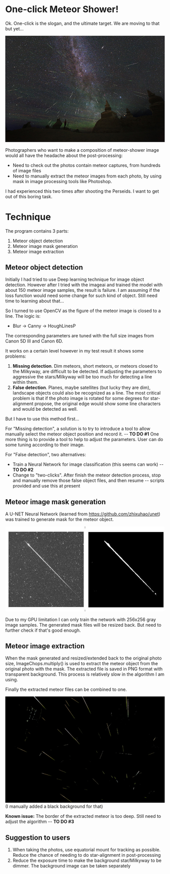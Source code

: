 # One-click Meteor Shower!
Ok. One-click is the slogan, and the ultimate target. We are moving to that but yet...

![enter image description here](images/meteor_shower_800.jpg)

Photographers who want to make a composition of meteor-shower image would all have the headache about the post-processing:
 - Need to check out the photos contain meteor captures, from hundreds of image files
 - Need to manually extract the meteor images from each photo, by using mask in image processing tools like Photoshop.

I had experienced this two times after shooting the Perseids. I want to get out of this boring task.


# Technique
The program contains 3 parts:
 1. Meteor object detection
 2. Meteor image mask generation
 3. Meteor image extraction


## Meteor object detection
Initially I had tried to use Deep learning technique for image object detection. However after I tried with the imageai and trained the model with about 150 meteor image samples, the result is failure. I am assuming if the loss function would need some change for such kind of object. Still need time to learning about that...

So I turned to use OpenCV as the figure of the meteor image is closed to a line.
The logic is:
 - Blur -> Canny -> HoughLinesP

The corresponding parameters are tuned with the full size images from Canon 5D III and Canon 6D.

It works on a certain level however in my test result it shows some problems:
 1. **Missing detection**. Dim meteors, short meteors, or meteors closed to the Milkyway, are difficult to be detected. If adjusting the parameters to aggressive the stars/Milkyway will be too much for detecting a line within them.
 2. **False detection**. Planes, maybe satellites (but lucky they are dim), landscape objects could also be recognized as a line. The most critical problem is that if the photo image is rotated for some degrees for star-alignment propose, the original edge would show some line characters and would be detected as well.

But I have to use this method first...

For "Missing detection", a solution is to try to introduce a tool to allow manually select the meteor object position and record it. -- **TO DO #1**
One more thing is to provide a tool to help to adjust the parameters. User can do some tuning according to their image.

For "False detection", two alternatives:
 - Train a Neural Network for image classification (this seems can work) -- **TO DO #2**
 - Change to "two-clicks". After finish the meteor detection process, stop and manually remove those false object files, and then resume -- scripts provided and use this at present

## Meteor image mask generation

A U-NET Neural Network (learned from https://github.com/zhixuhao/unet) was trained to generate mask for the meteor object.

![enter image description here](images/meteor-mask.jpg)

Due to my GPU limitation I can only train the network with 256x256 gray image samples. The generated mask files will be resized back. But need to further check if that's good enough.

## Meteor image extraction

When the mask generated and resized/extended back to the original photo size, ImageChops.multiply() is used to extract the meteor object from the original photo with the mask. The extracted file is saved in PNG format with transparent background. This process is relatively slow in the algorithm I am using.

Finally the extracted meteor files can be combined to one.

![enter image description here](images/final.jpg)
(I manually added a black background for that)

**Known issue:**
The border of the extracted meteor is too deep. Still need to adjust the algorithm -- **TO DO #3**


## Suggestion to users

 1. When taking the photos, use equatorial mount for tracking as possible. Reduce the chance of needing to do star-alignment in post-processing
 2. Reduce the exposure time to make the background star/Milkyway to be dimmer. The background image can be taken separately
 